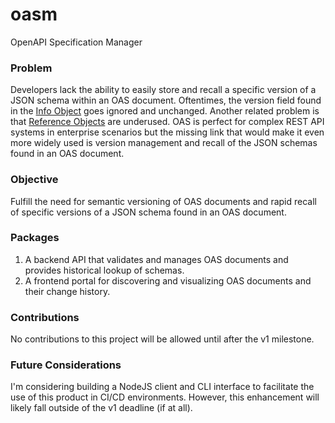 # oasm
OpenAPI Specification Manager

### Problem
Developers lack the ability to easily store and recall a specific version of a JSON schema within an OAS document. Oftentimes, the version field found in the [Info Object](https://swagger.io/specification/#info-object) goes ignored and unchanged. Another related problem is that [Reference Objects](https://swagger.io/specification/#reference-object) are underused. OAS is perfect for complex REST API systems in enterprise scenarios but the missing link that would make it even more widely used is version management and recall of the JSON schemas found in an OAS document.

### Objective
Fulfill the need for semantic versioning of OAS documents and rapid recall of specific versions of a JSON schema found in an OAS document.

### Packages
1. A backend API that validates and manages OAS documents and provides historical lookup of schemas.
2. A frontend portal for discovering and visualizing OAS documents and their change history.

### Contributions
No contributions to this project will be allowed until after the v1 milestone.

### Future Considerations
I'm considering building a NodeJS client and CLI interface to facilitate the use of this product in CI/CD environments. However, this enhancement will likely fall outside of the v1 deadline (if at all).
